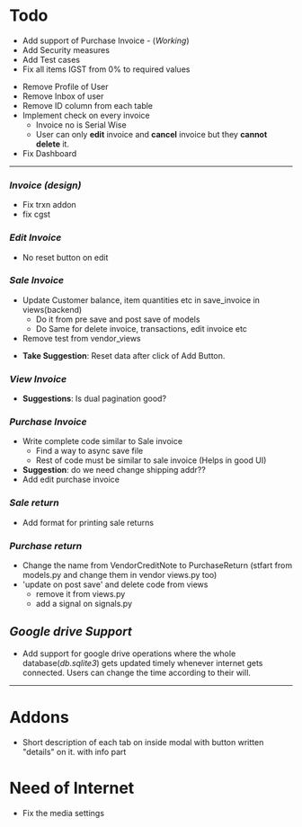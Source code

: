# Todo

- Add support of Purchase Invoice - (*Working*)
- Add Security measures
- Add Test cases
- Fix all items IGST from 0% to required values
<!-- - Fix Navbar on Shrinking window
  -  The problem is in main wrapper
  - The main wrapper should be present outside the header, sidebar and footer part.  it will wrap everything -->
- Remove Profile of User
- Remove Inbox of user
- Remove ID column from each table
- Implement check on every invoice
  - Invoice no is Serial Wise
  - User can only **edit** invoice and **cancel** invoice but they **cannot delete** it.
- Fix Dashboard
<hr />

### *Invoice (design)*
- Fix trxn addon
- fix cgst

### *Edit Invoice*
<!-- - Make edit invoice part separately (Completely Separate) -->
- No reset button on edit
### *Sale Invoice*
<!-- - Add preview Invoice - *already working* -->
  <!-- - Decide format of invoice -->
  <!-- - Design in HTML/CSS (probably) -->
  <!-- - integrate it with django -->
  <!-- - Ability to convert it into pdf file and save locally  -->
<!-- - Add print Invoice
  - simple Browser printer (maybe we can use this to convert to pdf) -->
<!-- - Fix Delete trxn addon button  - After refreshing page, delete button stop working correctly - Fixed -->
<!-- - Add edit button to trxn addon - I think its better not to add it. -->
<!-- - Change sessionStorage to localStorage -->
<!-- - Remove all console.log methods -->
<!-- - Make all inputs in trxn addon disabled (to prevent miscalculation) - The name input can be left enabled -->
<!-- - Put a loading screen during save invoice async -->
<!-- - Show error in the modal dialog after save_invoice press - done -->
<!-- - Add State to Shipping detail in invoice async save (backend) -->
<!-- - Fix Save Invoice On change shipping address -->
- Update Customer balance, item quantities etc in save_invoice in views(backend)
  - Do it from pre save and post save of models
  - Do Same for delete invoice, transactions, edit invoice etc
- Remove test from vendor_views
<!-- - Fix the modal CSS that are affected because of iframe. -->
<!-- - Add CGST to "tax percent" -> "CGST tax percent" in Add Item modal and in the table. -->
- **Take Suggestion**: Reset data after click of Add Button.  
<!-- - Handle the Async in backend and return appropriate statuses - *already working* -->
### *View Invoice*
<!-- - Enable Search Invoice no -->
- **Suggestions**: Is dual pagination good? 
<!-- - Fix Search Invoice no at last scroll -->
<!-- - Edit invoices URL takes to Customer update page
- Delete url takes to customer page -->
<!-- - Add Preview/print Button to each list item  -->
<!-- - Add URL to Preview/print Button of each list item (Take it from `add_invoice.html`) -->
### *Purchase Invoice*
- Write complete code similar to Sale invoice
  - Find a way to async save file
  - Rest of code must be similar to sale invoice (Helps in good UI)
- **Suggestion**: do we need change shipping addr??
- Add edit purchase invoice
### *Sale return*
- Add format for printing sale returns
<!-- - Remove redeem options -->
  <!-- - remove the column status in view sale return -->
  <!-- - remove the field status in edit sale return -->
  <!-- - remove redeem status from models.py -->
<!-- - 'update on post save' and delete code from views -->
  <!-- - remove it from views.py -->
  <!-- - add a signal on signals.py -->
### *Purchase return*
<!-- - Remove redeem options -->
  <!-- - remove the column status in view purchase return -->
  <!-- - remove the field status in edit purchase return -->
  <!-- - remove redeem status from models.py -->
- Change the name from VendorCreditNote to PurchaseReturn (stfart from models.py and change them in vendor views.py too)
- 'update on post save' and delete code from views
  - remove it from views.py
  - add a signal on signals.py
<!-- ### *Customer / Vendor* -->
<!-- - Add Checking for valid GST (Automatic check internet if possible) -->
<!-- - Add (Automatic check internet gst details) -->  
  <!-- - `https://github.com/pranav7712/OFFICE_AUTOMATION/blob/main/GSTIN_VALIDATOR_PYTHON.py#L66`
  - POST request to `https://my.gstzen.in/p/free-gstin-validator/?`
  - To pass CSRF token : `https://stackoverflow.com/questions/13567507/passing-csrftoken-with-python-requests` -->
  <!-- - Functions made, just needed to be implemented -->
<!-- - Add Checking for valid PAN card (Automatic check internet if possible) -->
<!-- - Add edit option inside the view single vendor -->
<!-- - Fix website url in vendors details -->
## *Google drive Support*
- Add support for google drive operations where the whole database(*db.sqlite3*) gets updated timely whenever internet gets connected. Users can change the time according to their will. 


<hr />

<!-- # Reports --> 
<!-- - Fix navbar link -->

# Addons
- Short description of each tab on inside modal with button written "details" on it. with info part

# Need of Internet
<!-- - Check post_save syntax -->
<!-- - do the gst_check part -->
<!-- - Find a way to async save file for Purchase invoice -->
- Fix the media settings